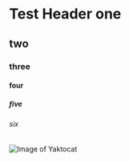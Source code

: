 # Test Header one
## two
### three
#### four
##### five
###### six

![Image of Yaktocat](https://octodex.github.com/images/yaktocat.png)
